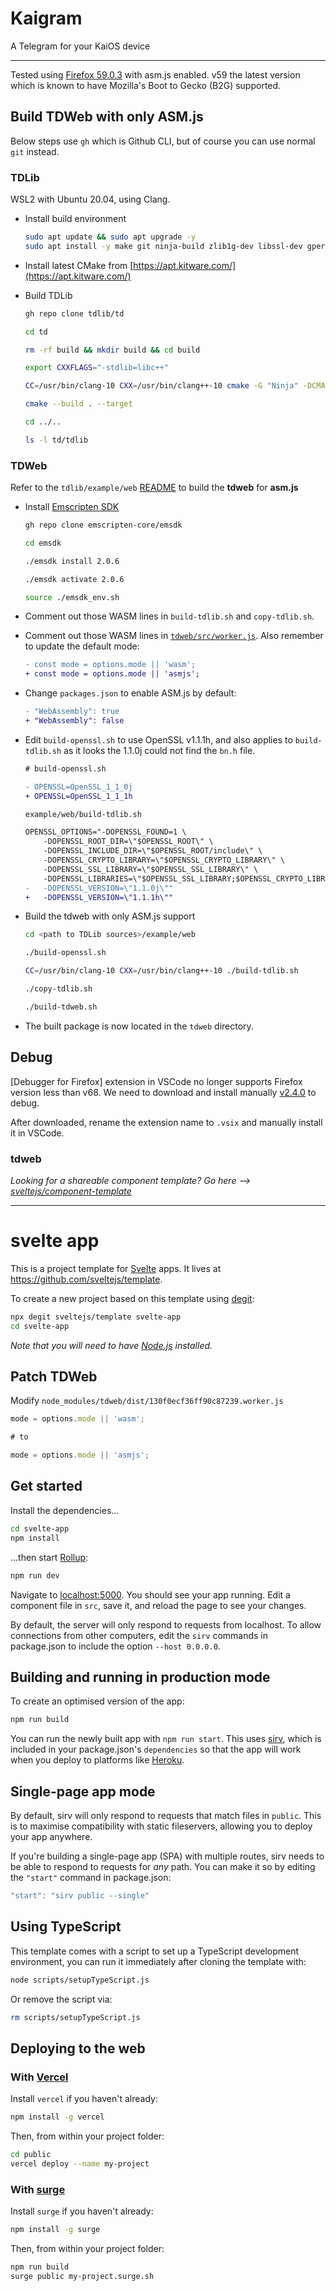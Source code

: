 # Kaigram

A Telegram for your KaiOS device

---

Tested using [Firefox 59.0.3](https://ftp.mozilla.org/pub/firefox/releases/59.0.3/) with asm.js enabled. v59 the latest version which is known to have Mozilla's Boot to Gecko (B2G) supported.

## Build TDWeb with only ASM.js

Below steps use `gh` which is Github CLI, but of course you can use normal `git` instead.

### TDLib

WSL2 with Ubuntu 20.04, using Clang.

* Install build environment

    ```bash
    sudo apt update && sudo apt upgrade -y
    sudo apt install -y make git ninja-build zlib1g-dev libssl-dev gperf php clang-10 libc++-dev libc++abi-dev
    ```

* Install latest CMake from [https://apt.kitware.com/](https://apt.kitware.com/)

* Build TDLib

    ```bash
    gh repo clone tdlib/td

    cd td

    rm -rf build && mkdir build && cd build

    export CXXFLAGS="-stdlib=libc++"

    CC=/usr/bin/clang-10 CXX=/usr/bin/clang++-10 cmake -G "Ninja" -DCMAKE_BUILD_TYPE=Release -DCMAKE_INSTALL_PREFIX:PATH=../tdlib ..

    cmake --build . --target 
    
    cd ../..

    ls -l td/tdlib
    ```

### TDWeb

Refer to the `tdlib/example/web` [README](https://github.com/tdlib/td/tree/master/example/web) to build the **tdweb** for **asm.js**

* Install [Emscripten SDK](https://github.com/emscripten-core/emsdk)

    ```bash
    gh repo clone emscripten-core/emsdk

    cd emsdk

    ./emsdk install 2.0.6

    ./emsdk activate 2.0.6

    source ./emsdk_env.sh
    ```

* Comment out those WASM lines in `build-tdlib.sh` and `copy-tdlib.sh`.

* Comment out those WASM lines in [`tdweb/src/worker.js`](https://github.com/tdlib/td/blob/master/example/web/tdweb/src/worker.js). Also remember to update the default mode:

    ```diff
    - const mode = options.mode || 'wasm';
    + const mode = options.mode || 'asmjs';
    ```

* Change `packages.json` to enable ASM.js by default:

    ```diff
    - "WebAssembly": true
    + "WebAssembly": false
    ```

* Edit `build-openssl.sh` to use OpenSSL v1.1.1h, and also applies to `build-tdlib.sh` as it looks the 1.1.0j could not find the `bn.h` file.

    ```diff
    # build-openssl.sh

    - OPENSSL=OpenSSL_1_1_0j
    + OPENSSL=OpenSSL_1_1_1h
    ```

    ```diff
    example/web/build-tdlib.sh

    OPENSSL_OPTIONS="-DOPENSSL_FOUND=1 \
        -DOPENSSL_ROOT_DIR=\"$OPENSSL_ROOT\" \
        -DOPENSSL_INCLUDE_DIR=\"$OPENSSL_ROOT/include\" \
        -DOPENSSL_CRYPTO_LIBRARY=\"$OPENSSL_CRYPTO_LIBRARY\" \
        -DOPENSSL_SSL_LIBRARY=\"$OPENSSL_SSL_LIBRARY\" \
        -DOPENSSL_LIBRARIES=\"$OPENSSL_SSL_LIBRARY;$OPENSSL_CRYPTO_LIBRARY\" \
    -   -DOPENSSL_VERSION=\"1.1.0j\""
    +   -DOPENSSL_VERSION=\"1.1.1h\""
    ```


* Build the tdweb with only ASM.js support

    ```bash
    cd <path to TDLib sources>/example/web

    ./build-openssl.sh

    CC=/usr/bin/clang-10 CXX=/usr/bin/clang++-10 ./build-tdlib.sh

    ./copy-tdlib.sh

    ./build-tdweb.sh
    ```

* The built package is now located in the `tdweb` directory.

## Debug

[Debugger for Firefox] extension in VSCode no longer supports Firefox version less than v68. We need to download and install manually [v2.4.0](https://ms-vscode.gallery.vsassets.io/_apis/public/gallery/publisher/firefox-devtools/extension/vscode-firefox-debug/2.4.0/assetbyname/Microsoft.VisualStudio.Services.VSIXPackage) to debug.

After downloaded, rename the extension name to `.vsix` and manually install it in VSCode.


### tdweb

_Looking for a shareable component template? Go here --> [sveltejs/component-template](https://github.com/sveltejs/component-template)_

---

# svelte app

This is a project template for [Svelte](https://svelte.dev) apps. It lives at https://github.com/sveltejs/template.

To create a new project based on this template using [degit](https://github.com/Rich-Harris/degit):

```bash
npx degit sveltejs/template svelte-app
cd svelte-app
```

_Note that you will need to have [Node.js](https://nodejs.org) installed._

## Patch TDWeb

Modify `node_modules/tdweb/dist/130f0ecf36ff90c87239.worker.js`

```javascript
mode = options.mode || 'wasm';

# to

mode = options.mode || 'asmjs';
```

## Get started

Install the dependencies...

```bash
cd svelte-app
npm install
```

...then start [Rollup](https://rollupjs.org):

```bash
npm run dev
```

Navigate to [localhost:5000](http://localhost:5000). You should see your app running. Edit a component file in `src`, save it, and reload the page to see your changes.

By default, the server will only respond to requests from localhost. To allow connections from other computers, edit the `sirv` commands in package.json to include the option `--host 0.0.0.0`.

## Building and running in production mode

To create an optimised version of the app:

```bash
npm run build
```

You can run the newly built app with `npm run start`. This uses [sirv](https://github.com/lukeed/sirv), which is included in your package.json's `dependencies` so that the app will work when you deploy to platforms like [Heroku](https://heroku.com).

## Single-page app mode

By default, sirv will only respond to requests that match files in `public`. This is to maximise compatibility with static fileservers, allowing you to deploy your app anywhere.

If you're building a single-page app (SPA) with multiple routes, sirv needs to be able to respond to requests for _any_ path. You can make it so by editing the `"start"` command in package.json:

```js
"start": "sirv public --single"
```

## Using TypeScript

This template comes with a script to set up a TypeScript development environment, you can run it immediately after cloning the template with:

```bash
node scripts/setupTypeScript.js
```

Or remove the script via:

```bash
rm scripts/setupTypeScript.js
```

## Deploying to the web

### With [Vercel](https://vercel.com)

Install `vercel` if you haven't already:

```bash
npm install -g vercel
```

Then, from within your project folder:

```bash
cd public
vercel deploy --name my-project
```

### With [surge](https://surge.sh/)

Install `surge` if you haven't already:

```bash
npm install -g surge
```

Then, from within your project folder:

```bash
npm run build
surge public my-project.surge.sh
```
